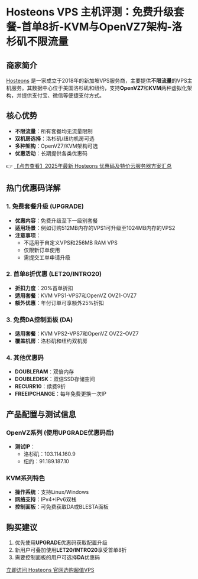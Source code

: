 # Hosteons VPS 主机评测：免费升级套餐-首单8折-KVM与OpenVZ7架构-洛杉矶不限流量

## 商家简介

[Hosteons](https://bit.ly/hosteons) 是一家成立于2018年的新加坡VPS服务商，主要提供**不限流量**的VPS主机服务。其数据中心位于美国洛杉矶和纽约，支持**OpenVZ7**和**KVM**两种虚拟化架构，并提供支付宝、微信等便捷支付方式。

## 核心优势

- **不限流量**：所有套餐均无流量限制
- **双机房选择**：洛杉矶/纽约机房可选
- **多种架构**：OpenVZ7/KVM架构可选
- **优惠活动**：长期提供各类优惠码

👉 [【点击查看】2025年最新 Hosteons 优惠码及特价云服务器方案汇总](https://bit.ly/hosteons)

## 热门优惠码详解

### 1. 免费套餐升级 (UPGRADE)
- **优惠内容**：免费升级至下一级别套餐
- **适用场景**：例如订购512MB内存的VPS1可升级至1024MB内存的VPS2
- **注意事项**：
  - 不适用于自定义VPS和256MB RAM VPS
  - 仅限新订单使用
  - 需提交工单申请升级

### 2. 首单8折优惠 (LET20/INTRO20)
- **折扣力度**：20%首单折扣
- **适用套餐**：KVM VPS1-VPS7和OpenVZ OVZ1-OVZ7
- **额外优惠**：年付订单可享额外25%折扣

### 3. 免费DA控制面板 (DA)
- **适用套餐**：KVM VPS2-VPS7和OpenVZ OVZ2-OVZ7
- **覆盖机房**：洛杉矶和纽约双机房

### 4. 其他优惠码
- **DOUBLERAM**：双倍内存
- **DOUBLEDISK**：双倍SSD存储空间
- **RECURR10**：续费9折
- **FREEIPCHANGE**：每年免费更换一次IP

## 产品配置与测试信息

### OpenVZ系列 (使用UPGRADE优惠码后)
- **测试IP**：
  - 洛杉矶：103.114.160.9
  - 纽约：91.189.187.10

### KVM系列特色
- **操作系统**：支持Linux/Windows
- **网络支持**：IPv4+IPv6双栈
- **控制面板**：可免费获取DA或BLESTA面板

## 购买建议
1. 优先使用**UPGRADE**优惠码获取配置升级
2. 新用户可叠加使用**LET20/INTRO20**享受首单8折
3. 需要控制面板的用户可选择**DA**优惠码

[立即访问 Hosteons 官网选购超值VPS](https://bit.ly/hosteons)
